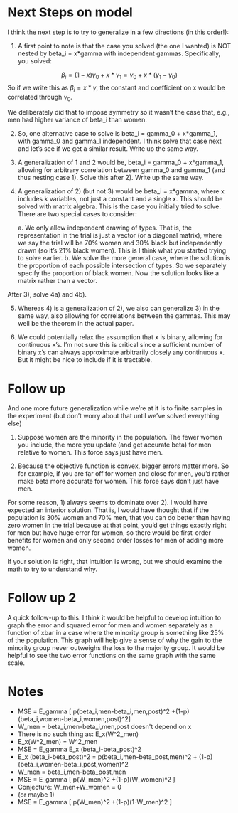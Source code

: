 # Next Steps on model


I think the next step is to try to generalize in a few directions (in this order!):

1. A first point to note is that the case you solved (the one I wanted) is NOT nested by beta_i = x*gamma with independent gammas.
	Specifically, you solved:

$$\beta_i = (1-x)\gamma_0 + x*\gamma_1 = \gamma_0 + x*(\gamma_1-\gamma_0)$$
So if we write this as $\beta_i = x*\gamma$, the constant and coefficient on x would be correlated through $\gamma_0$.

We deliberately did that to impose symmetry so it wasn’t the case that, e.g., men had higher variance of beta_i than women.

2. So, one alternative case to solve is beta_i = gamma_0 + x*gamma_1, with gamma_0 and gamma_1 independent. I think solve that case next and let’s see if we get a similar result. Write up the same way.
 
3. A generalization of 1 and 2 would be, beta_i = gamma_0 + x*gamma_1, allowing for arbitrary correlation between gamma_0 and gamma_1 (and thus nesting case 1). Solve this after 2). Write up the same way.

4. A generalization of 2) (but not 3) would be beta_i = x*gamma, where x includes k variables, not just a constant and a single x. This should be solved with matrix algebra. This is the case you initially tried to solve. There are two special cases to consider:

	a. We only allow independent drawing of types. That is, the representation in the trial is just a vector (or a diagonal matrix), where we say the trial will be 70% women and 30% black but independently drawn (so it’s 21% black women). This is I think what you started trying to solve earlier.
	b. We solve the more general case, where the solution is the proportion of each possible intersection of types. So we separately specify the proportion of black women. Now the solution looks like a matrix rather than a vector.

After 3), solve 4a) and 4b).

5. Whereas 4) is a generalization of 2), we also can generalize 3) in the same way, also allowing for correlations between the gammas. This may well be the theorem in the actual paper.

6. We could potentially relax the assumption that x is binary, allowing for continuous x’s. I’m not sure this is critical since a sufficient number of binary x’s can always approximate arbitrarily closely any continuous x. But it might be nice to include if it is tractable.

# Follow up

And one more future generalization while we’re at it is to finite samples in the experiment (but don’t worry about that until we’ve solved everything else)

1. Suppose women are the minority in the population. The fewer women you include, the more you update (and get accurate beta) for men relative to women. This force says just have men.

2. Because the objective function is convex, bigger errors matter more. So for example, if you are far off for women and close for men, you’d rather make beta more accurate for women. This force says don’t just have men.
 
For some reason, 1) always seems to dominate over 2). I would have expected an interior solution. That is, I would have thought that if the population is 30% women and 70% men, that you can do better than having zero women in the trial because at that point, you’d get things exactly right for men but have huge error for women, so there would be first-order benefits for women and only second order losses for men of adding more women.

If your solution is right, that intuition is wrong, but we should examine the math to try to understand why.

# Follow up 2
A quick follow-up to this. I think it would be helpful to develop intuition to graph the error and squared error for men and women separately as a function of xbar in a case where the minority group is something like 25% of the population. This graph will help give a sense of why the gain to the minority group never outweighs the loss to the majority group. It would be helpful to see the two error functions on the same graph with the same scale.


# Notes
* MSE = E_gamma [ p(beta_i,men-beta_i,men,post)^2 +(1-p)(beta_i,women-beta_i,women,post)^2]
* W_men = beta_i,men-beta_i,men,post doesn't depend on x
* There is no such thing as: E_x(W^2_men) 
* E_x(W^2_men) = W^2_men
* MSE = E_gamma E_x (beta_i-beta_post)^2
* E_x (beta_i-beta_post)^2 = p(beta_i,men-beta_post,men)^2 + (1-p)(beta_i,women-beta_i,post,women)^2
* W_men = beta_i,men-beta_post,men
* MSE = E_gamma [ p(W_men)^2 +(1-p)(W_women)^2 ] 
* Conjecture: W_men+W_women = 0 
* (or maybe 1) 
* MSE = E_gamma [ p(W_men)^2 +(1-p)(1-W_men)^2 ] 
